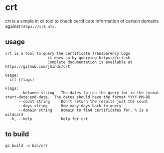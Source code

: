 # crt

crt is a simple in cli tool to check certificate information of certain domains against `https://crt.sh/`.

## usage
```
crt is a tool to query the Certificate Transparency Logs
                   it does so by querying https://crt.sh
                   Complete documentation is available at https://github.com/jhinds/crt

Usage:
  crt [flags]

Flags:
      --between string   The dates to run the query for in the format start-date:end-date.  The dates should have the format YYYY-MM-DD
      --count string     Don't return the results just the count
      --days string      How many days back to query
      --domain string    Domain to find certificates for. % is a wildcard
  -h, --help             help for crt
```

## to build
`go build -o bin/crt`